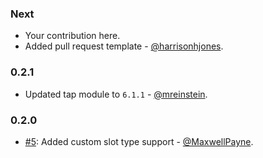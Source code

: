 ### Next

* Your contribution here.
* Added pull request template - [@harrisonhjones](https://github.com/harrisonhjones/).

### 0.2.1

* Updated tap module to `6.1.1` - [@mreinstein](https://github.com/mreinstein).

### 0.2.0

* [#5](https://github.com/alexa-js/alexa-utterances/pull/5): Added custom slot type support - [@MaxwellPayne](https://github.com/MaxwellPayne).
